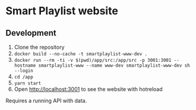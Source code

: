 # Smart Playlist website

## Development

1. Clone the repository
1. `docker build --no-cache -t smartplaylist-www-dev .`
1. `docker run --rm -ti -v $(pwd)/app/src:/app/src -p 3001:3001 --hostname smartplaylist-www --name www-dev smartplaylist-www-dev sh --login`
1. `cd /app`
1. `yarn start`
1. Open <http://localhost:3001> to see the website with hotreload

Requires a running API with data.
